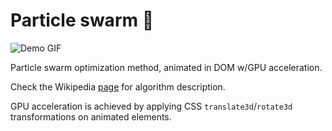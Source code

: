 # Particle swarm :honeybee:

![Demo GIF](https://github.com/ytiurin/particleswarm/blob/master/images/demo.gif)

Particle swarm optimization method, animated in DOM w/GPU acceleration.

Check the Wikipedia [page](https://en.wikipedia.org/wiki/Particle_swarm_optimization) for algorithm description.

GPU acceleration is achieved by applying CSS `translate3d`/`rotate3d` transformations on animated elements.
